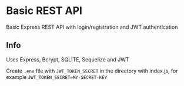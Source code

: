 # Basic REST API
Basic Express REST API with login/registration and JWT authentication

## Info
Uses Express, Bcrypt, SQLITE, Sequelize and JWT

Create ```.env``` file with ```JWT_TOKEN_SECRET``` in the directory with index.js, for example ```JWT_TOKEN_SECRET=MY-SECRET-KEY```
